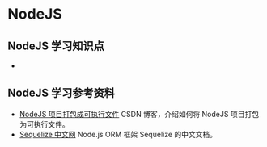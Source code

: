 # NodeJS

## NodeJS 学习知识点

- 

## NodeJS 学习参考资料

- [NodeJS 项目打包成可执行文件](https://blog.csdn.net/DarkerSP/article/details/126622766)
  CSDN 博客，介绍如何将 NodeJS 项目打包为可执行文件。
- [Sequelize 中文网](https://www.sequelize.cn/)
  Node.js ORM 框架 Sequelize 的中文文档。